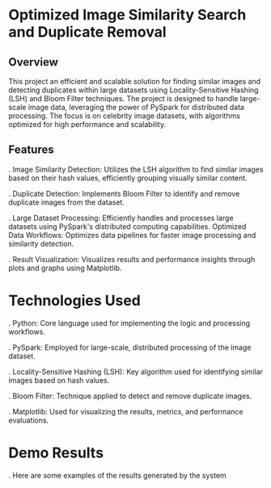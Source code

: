# Optimized Image Similarity Search and Duplicate Removal
 ## Overview
 
This project an efficient and scalable solution for finding similar images and detecting duplicates within large datasets using Locality-Sensitive Hashing (LSH) and Bloom Filter techniques. The project is designed to handle large-scale image data, leveraging the power of PySpark for distributed data processing. The focus is on celebrity image datasets, with algorithms optimized for high performance and scalability.

## Features
. Image Similarity Detection: Utilizes the LSH algorithm to find similar images based on their hash values, efficiently grouping visually similar content.

. Duplicate Detection: Implements Bloom Filter to identify and remove duplicate images from the dataset.

. Large Dataset Processing: Efficiently handles and processes large datasets using PySpark's distributed computing capabilities.
Optimized Data Workflows: Optimizes data pipelines for faster image processing and similarity detection.

. Result Visualization: Visualizes results and performance insights through plots and graphs using Matplotlib.

# Technologies Used

. Python: Core language used for implementing the logic and processing workflows.

. PySpark: Employed for large-scale, distributed processing of the image dataset.

. Locality-Sensitive Hashing (LSH): Key algorithm used for identifying similar images based on hash values.

. Bloom Filter: Technique applied to detect and remove duplicate images.

. Matplotlib: Used for visualizing the results, metrics, and performance evaluations.

# Demo Results

. Here are some examples of the results generated by the system


